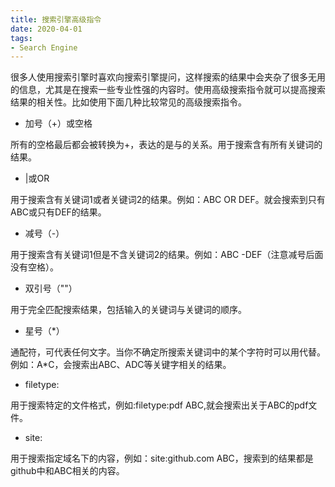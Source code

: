 ```yaml
---
title: 搜索引擎高级指令
date: 2020-04-01
tags: 
- Search Engine
---
```


很多人使用搜索引擎时喜欢向搜索引擎提问，这样搜索的结果中会夹杂了很多无用的信息，尤其是在搜索一些专业性强的内容时。使用高级搜索指令就可以提高搜索结果的相关性。比如使用下面几种比较常见的高级搜索指令。

- 加号（+）或空格

所有的空格最后都会被转换为+，表达的是与的关系。用于搜索含有所有关键词的结果。

- |或OR

用于搜索含有关键词1或者关键词2的结果。例如：ABC OR DEF。就会搜索到只有ABC或只有DEF的结果。

- 减号（-）

用于搜索含有关键词1但是不含关键词2的结果。例如：ABC -DEF（注意减号后面没有空格）。

- 双引号（""）

用于完全匹配搜索结果，包括输入的关键词与关键词的顺序。

- 星号（*）

通配符，可代表任何文字。当你不确定所搜索关键词中的某个字符时可以用代替。例如：A*C，会搜索出ABC、ADC等关键字相关的结果。

- filetype:

用于搜索特定的文件格式，例如:filetype:pdf ABC,就会搜索出关于ABC的pdf文件。

- site:

用于搜索指定域名下的内容，例如：site:github.com ABC，搜索到的结果都是github中和ABC相关的内容。
